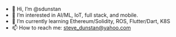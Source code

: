 - 👋 Hi, I’m @sdunstan
- 👀 I’m interested in AI/ML, IoT, full stack, and mobile.
- 🌱 I’m currently learning Ethereum/Solidity, ROS, Flutter/Dart, K8S
- 📫 How to reach me: steve_dunstan@yahoo.com

<!---
sdunstan/sdunstan is a ✨ special ✨ repository because its `README.md` (this file) appears on your GitHub profile.
You can click the Preview link to take a look at your changes.
--->
